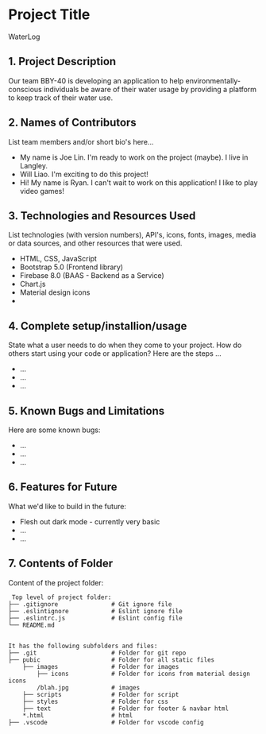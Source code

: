# Project Title
WaterLog

## 1. Project Description
Our team BBY-40 is developing an application to help environmentally-conscious individuals be aware of their water usage by providing a platform to keep track of their water use.

## 2. Names of Contributors
List team members and/or short bio's here... 
* My name is Joe Lin.  I'm ready to work on the project (maybe). I live in Langley.
* Will Liao. I'm exciting to do this project!
* Hi! My name is Ryan. I can't wait to work on this application! I like to play video games!

	
## 3. Technologies and Resources Used
List technologies (with version numbers), API's, icons, fonts, images, media or data sources, and other resources that were used.
* HTML, CSS, JavaScript
* Bootstrap 5.0 (Frontend library)
* Firebase 8.0 (BAAS - Backend as a Service)
* Chart.js 
* Material design icons
* 

## 4. Complete setup/installion/usage
State what a user needs to do when they come to your project.  How do others start using your code or application?
Here are the steps ...
* ...
* ...
* ...

## 5. Known Bugs and Limitations
Here are some known bugs:
* ...
* ...
* ...

## 6. Features for Future
What we'd like to build in the future:
* Flesh out dark mode - currently very basic
* ...
* ...
	
## 7. Contents of Folder
Content of the project folder:

```
 Top level of project folder: 
├── .gitignore               # Git ignore file
├── .eslintignore            # Eslint ignore file
├── .eslintrc.js             # Eslint config file
└── README.md


It has the following subfolders and files:
├── .git                     # Folder for git repo
├── pubic                    # Folder for all static files
    ├── images               # Folder for images
	    ├── icons 	         # Folder for icons from material design icons
        /blah.jpg            # images
    ├── scripts              # Folder for script
    ├── styles               # Folder for css
    ├── text                 # Folder for footer & navbar html
    *.html                   # html
├── .vscode                  # Folder for vscode config

```
